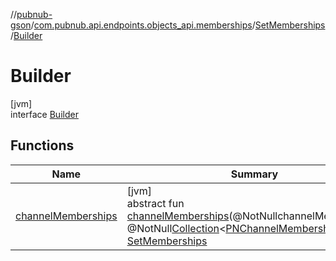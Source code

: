 //[pubnub-gson](../../../../index.md)/[com.pubnub.api.endpoints.objects_api.memberships](../../index.md)/[SetMemberships](../index.md)/[Builder](index.md)

# Builder

[jvm]\
interface [Builder](index.md)

## Functions

| Name | Summary |
|---|---|
| [channelMemberships](channel-memberships.md) | [jvm]<br>abstract fun [channelMemberships](channel-memberships.md)(@NotNullchannelMemberships: @NotNull[Collection](https://docs.oracle.com/javase/8/docs/api/java/util/Collection.html)&lt;[PNChannelMembership](../../../com.pubnub.api.models.consumer.objects_api.membership/-p-n-channel-membership/index.md)&gt;): [SetMemberships](../index.md) |
